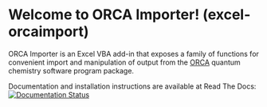 # Welcome to ORCA Importer! (excel-orcaimport)

ORCA Importer is an Excel VBA add-in that exposes a family of
functions for convenient import and manipulation of output from
the [ORCA](http://orcaforum.cec.mpg.de) quantum chemistry
software program package.

Documentation and installation instructions are available at Read The Docs:
[![Documentation Status](http://readthedocs.org/projects/excel-orcaimport/badge/?version=latest)](http://excel-orcaimport.readthedocs.io/en/latest/?badge=latest)

